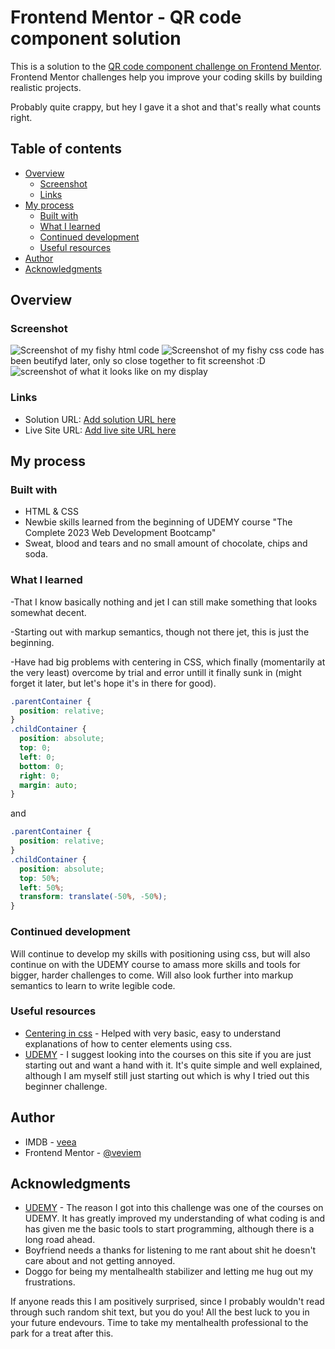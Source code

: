 # Frontend Mentor - QR code component solution

This is a solution to the [QR code component challenge on Frontend Mentor](https://www.frontendmentor.io/challenges/qr-code-component-iux_sIO_H). Frontend Mentor challenges help you improve your coding skills by building realistic projects. 

Probably quite crappy, but hey I gave it a shot and that's really what counts right. 

## Table of contents

- [Overview](#overview)
  - [Screenshot](#screenshot)
  - [Links](#links)
- [My process](#my-process)
  - [Built with](#built-with)
  - [What I learned](#what-i-learned)
  - [Continued development](#continued-development)
  - [Useful resources](#useful-resources)
- [Author](#author)
- [Acknowledgments](#acknowledgments)

## Overview

### Screenshot

![Screenshot of my fishy html code](images/htmlcode.png)
![Screenshot of my fishy css code](images/csscode.png) has been beutifyd later, only so close together to fit screenshot :D
![screenshot of what it looks like on my display](images/display.png)

### Links

- Solution URL: [Add solution URL here](https://your-solution-url.com)
- Live Site URL: [Add live site URL here](https://your-live-site-url.com)

## My process

### Built with

- HTML & CSS
- Newbie skills learned from the beginning of UDEMY course "The Complete 2023 Web Development Bootcamp" 
- Sweat, blood and tears and no small amount of chocolate, chips and soda.

### What I learned

-That I know basically nothing and jet I can still make something that looks somewhat decent.

-Starting out with markup semantics, though not there jet, this is just the beginning.

-Have had big problems with centering in CSS, which finally (momentarily at the very least) overcome by trial and error untill it finally sunk in (might forget it later, but let's hope it's in there for good). 

```css
.parentContainer {
  position: relative;
}
.childContainer {
  position: absolute;
  top: 0;
  left: 0;
  bottom: 0;
  right: 0;
  margin: auto;
}
```
and

```css
.parentContainer {
  position: relative;
}
.childContainer {
  position: absolute;
  top: 50%;
  left: 50%;
  transform: translate(-50%, -50%);
}
```

### Continued development

Will continue to develop my skills with positioning using css, but will also continue on with the UDEMY course to amass more skills and tools for bigger, harder challenges to come. Will also look further into markup semantics to learn to write legible code.

### Useful resources

- [Centering in css](https://www.freecodecamp.org/news/how-to-center-a-div-with-css-10-different-ways/) - Helped with very basic, easy to understand explanations of how to center elements using css.
- [UDEMY](https://www.udemy.com/) - I suggest looking into the courses on this site if you are just starting out and want a hand with it. It's quite simple and well explained, although I am myself still just starting out which is why I tried out this beginner challenge.

## Author

- IMDB - [veea](https://www.imdb.com/name/nm7082408/?ref_=nv_sr_srsg_0m)
- Frontend Mentor - [@veviem](https://www.frontendmentor.io/profile/yourusername)

## Acknowledgments

- [UDEMY](https://www.udemy.com/) - The reason I got into this challenge was one of the courses on UDEMY. It has greatly improved my understanding of what coding is and has given me the basic tools to start programming, although there is a long road ahead.
- Boyfriend needs a thanks for listening to me rant about shit he doesn't care about and not getting annoyed.
- Doggo for being my mentalhealth stabilizer and letting me hug out my frustrations. 

If anyone reads this I am positively surprised, since I probably wouldn't read through such random shit text, but you do you! All the best luck to you in your future endevours. Time to take my mentalhealth professional to the park for a treat after this. 
